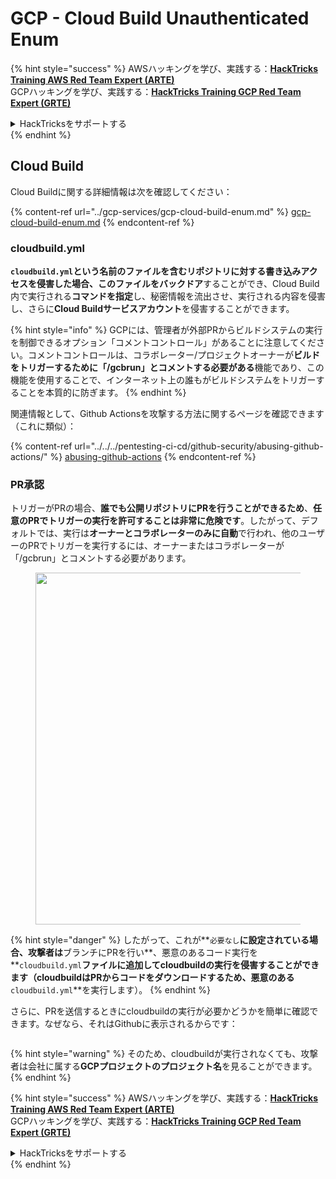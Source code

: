 # GCP - Cloud Build Unauthenticated Enum

{% hint style="success" %}
AWSハッキングを学び、実践する：<img src="../../../.gitbook/assets/image (1).png" alt="" data-size="line">[**HackTricks Training AWS Red Team Expert (ARTE)**](https://training.hacktricks.xyz/courses/arte)<img src="../../../.gitbook/assets/image (1).png" alt="" data-size="line">\
GCPハッキングを学び、実践する：<img src="../../../.gitbook/assets/image (2).png" alt="" data-size="line">[**HackTricks Training GCP Red Team Expert (GRTE)**<img src="../../../.gitbook/assets/image (2).png" alt="" data-size="line">](https://training.hacktricks.xyz/courses/grte)

<details>

<summary>HackTricksをサポートする</summary>

* [**サブスクリプションプラン**](https://github.com/sponsors/carlospolop)を確認してください！
* **💬 [**Discordグループ**](https://discord.gg/hRep4RUj7f)または[**Telegramグループ**](https://t.me/peass)に参加するか、**Twitter** 🐦 [**@hacktricks\_live**](https://twitter.com/hacktricks\_live)**をフォローしてください。**
* **[**HackTricks**](https://github.com/carlospolop/hacktricks)および[**HackTricks Cloud**](https://github.com/carlospolop/hacktricks-cloud)のGitHubリポジトリにPRを送信してハッキングトリックを共有してください。**

</details>
{% endhint %}

## Cloud Build

Cloud Buildに関する詳細情報は次を確認してください：

{% content-ref url="../gcp-services/gcp-cloud-build-enum.md" %}
[gcp-cloud-build-enum.md](../gcp-services/gcp-cloud-build-enum.md)
{% endcontent-ref %}

### cloudbuild.yml

**`cloudbuild.yml`**という名前のファイルを含むリポジトリに対する書き込みアクセスを侵害した場合、このファイルを**バックドア**することができ、Cloud Build内で実行される**コマンドを指定**し、秘密情報を流出させ、実行される内容を侵害し、さらに**Cloud Buildサービスアカウント**を侵害することができます。

{% hint style="info" %}
GCPには、管理者が外部PRからビルドシステムの実行を制御できるオプション「コメントコントロール」があることに注意してください。コメントコントロールは、コラボレーター/プロジェクトオーナーが**ビルドをトリガーするために「/gcbrun」とコメントする必要がある**機能であり、この機能を使用することで、インターネット上の誰もがビルドシステムをトリガーすることを本質的に防ぎます。
{% endhint %}

関連情報として、Github Actionsを攻撃する方法に関するページを確認できます（これに類似）：

{% content-ref url="../../../pentesting-ci-cd/github-security/abusing-github-actions/" %}
[abusing-github-actions](../../../pentesting-ci-cd/github-security/abusing-github-actions/)
{% endcontent-ref %}

### PR承認

トリガーがPRの場合、**誰でも公開リポジトリにPRを行うことができるため**、**任意のPRでトリガーの実行を許可することは非常に危険です**。したがって、デフォルトでは、実行は**オーナーとコラボレーターのみに自動**で行われ、他のユーザーのPRでトリガーを実行するには、オーナーまたはコラボレーターが「/gcbrun」とコメントする必要があります。

<figure><img src="../../../.gitbook/assets/image (339).png" alt="" width="563"><figcaption></figcaption></figure>

{% hint style="danger" %}
したがって、これが**`必要なし`**に設定されている場合、攻撃者は**ブランチにPRを行い**、悪意のあるコード実行を**`cloudbuild.yml`**ファイルに追加してcloudbuildの実行を侵害することができます（cloudbuildはPRからコードをダウンロードするため、悪意のある**`cloudbuild.yml`**を実行します）。
{% endhint %}

さらに、PRを送信するときにcloudbuildの実行が必要かどうかを簡単に確認できます。なぜなら、それはGithubに表示されるからです：

<figure><img src="../../../.gitbook/assets/image (340).png" alt=""><figcaption></figcaption></figure>

{% hint style="warning" %}
そのため、cloudbuildが実行されなくても、攻撃者は会社に属する**GCPプロジェクトのプロジェクト名**を見ることができます。
{% endhint %}

{% hint style="success" %}
AWSハッキングを学び、実践する：<img src="../../../.gitbook/assets/image (1).png" alt="" data-size="line">[**HackTricks Training AWS Red Team Expert (ARTE)**](https://training.hacktricks.xyz/courses/arte)<img src="../../../.gitbook/assets/image (1).png" alt="" data-size="line">\
GCPハッキングを学び、実践する：<img src="../../../.gitbook/assets/image (2).png" alt="" data-size="line">[**HackTricks Training GCP Red Team Expert (GRTE)**<img src="../../../.gitbook/assets/image (2).png" alt="" data-size="line">](https://training.hacktricks.xyz/courses/grte)

<details>

<summary>HackTricksをサポートする</summary>

* [**サブスクリプションプラン**](https://github.com/sponsors/carlospolop)を確認してください！
* **💬 [**Discordグループ**](https://discord.gg/hRep4RUj7f)または[**Telegramグループ**](https://t.me/peass)に参加するか、**Twitter** 🐦 [**@hacktricks\_live**](https://twitter.com/hacktricks\_live)**をフォローしてください。**
* **[**HackTricks**](https://github.com/carlospolop/hacktricks)および[**HackTricks Cloud**](https://github.com/carlospolop/hacktricks-cloud)のGitHubリポジトリにPRを送信してハッキングトリックを共有してください。**

</details>
{% endhint %}
